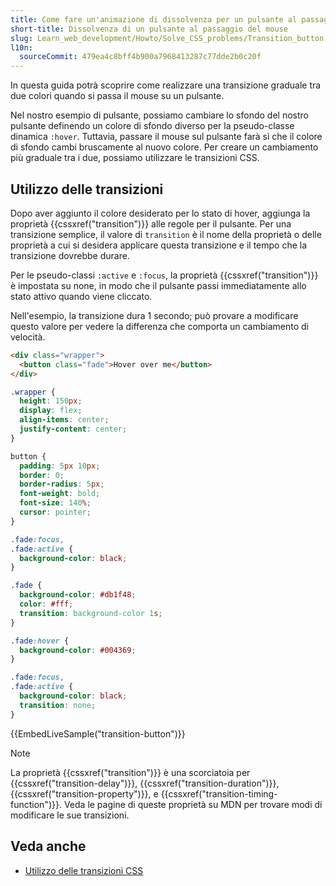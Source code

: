 ```yaml
---
title: Come fare un'animazione di dissolvenza per un pulsante al passaggio del mouse
short-title: Dissolvenza di un pulsante al passaggio del mouse
slug: Learn_web_development/Howto/Solve_CSS_problems/Transition_button
l10n:
  sourceCommit: 479ea4c8bff4b900a7968413287c77dde2b0c20f
---
```


In questa guida potrà scoprire come realizzare una transizione graduale tra due colori quando si passa il mouse su un pulsante.

Nel nostro esempio di pulsante, possiamo cambiare lo sfondo del nostro pulsante definendo un colore di sfondo diverso per la pseudo-classe dinamica `:hover`. Tuttavia, passare il mouse sul pulsante farà sì che il colore di sfondo cambi bruscamente al nuovo colore. Per creare un cambiamento più graduale tra i due, possiamo utilizzare le transizioni CSS.

## Utilizzo delle transizioni

Dopo aver aggiunto il colore desiderato per lo stato di hover, aggiunga la proprietà {{cssxref("transition")}} alle regole per il pulsante. Per una transizione semplice, il valore di `transition` è il nome della proprietà o delle proprietà a cui si desidera applicare questa transizione e il tempo che la transizione dovrebbe durare.

Per le pseudo-classi `:active` e `:focus`, la proprietà {{cssxref("transition")}} è impostata su none, in modo che il pulsante passi immediatamente allo stato attivo quando viene cliccato.

Nell'esempio, la transizione dura 1 secondo; può provare a modificare questo valore per vedere la differenza che comporta un cambiamento di velocità.

```html live-sample___transition-button
<div class="wrapper">
  <button class="fade">Hover over me</button>
</div>
```

```css hidden live-sample___transition-button
.wrapper {
  height: 150px;
  display: flex;
  align-items: center;
  justify-content: center;
}

button {
  padding: 5px 10px;
  border: 0;
  border-radius: 5px;
  font-weight: bold;
  font-size: 140%;
  cursor: pointer;
}

.fade:focus,
.fade:active {
  background-color: black;
}
```

```css live-sample___transition-button
.fade {
  background-color: #db1f48;
  color: #fff;
  transition: background-color 1s;
}

.fade:hover {
  background-color: #004369;
}

.fade:focus,
.fade:active {
  background-color: black;
  transition: none;
}
```

{{EmbedLiveSample("transition-button")}}

> [!NOTE]
> La proprietà {{cssxref("transition")}} è una scorciatoia per {{cssxref("transition-delay")}}, {{cssxref("transition-duration")}}, {{cssxref("transition-property")}}, e {{cssxref("transition-timing-function")}}. Veda le pagine di queste proprietà su MDN per trovare modi di modificare le sue transizioni.

## Veda anche

- [Utilizzo delle transizioni CSS](/it/docs/Web/CSS/CSS_transitions/Using_CSS_transitions)
